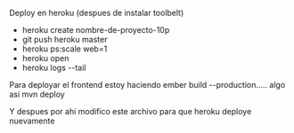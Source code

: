 Deploy en heroku (despues de instalar toolbelt)
- heroku create nombre-de-proyecto-10p
- git push heroku master
- heroku ps:scale web=1
- heroku open
- heroku logs --tail

Para deployar el frontend estoy haciendo
ember build --production..... algo asi
mvn deploy

Y despues por ahi modifico este archivo para que heroku deploye nuevamente